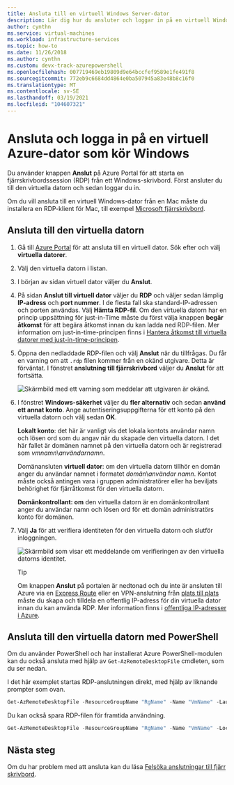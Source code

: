 ```yaml
---
title: Ansluta till en virtuell Windows Server-dator
description: Lär dig hur du ansluter och loggar in på en virtuell Windows-dator med hjälp av Azure Portal och distributions modellen för Resource Manager.
author: cynthn
ms.service: virtual-machines
ms.workload: infrastructure-services
ms.topic: how-to
ms.date: 11/26/2018
ms.author: cynthn
ms.custom: devx-track-azurepowershell
ms.openlocfilehash: 007719469eb19809d9e64bccfef9589e1fe491f8
ms.sourcegitcommit: 772eb9c6684dd4864e0ba507945a83e48b8c16f0
ms.translationtype: MT
ms.contentlocale: sv-SE
ms.lasthandoff: 03/19/2021
ms.locfileid: "104607321"
---
```

# <a name="how-to-connect-and-sign-on-to-an-azure-virtual-machine-running-windows"></a>Ansluta och logga in på en virtuell Azure-dator som kör Windows
Du använder knappen **Anslut** på Azure Portal för att starta en fjärrskrivbordssession (RDP) från ett Windows-skrivbord. Först ansluter du till den virtuella datorn och sedan loggar du in.

Om du vill ansluta till en virtuell Windows-dator från en Mac måste du installera en RDP-klient för Mac, till exempel [Microsoft fjärrskrivbord](https://aka.ms/rdmac).

## <a name="connect-to-the-virtual-machine"></a>Ansluta till den virtuella datorn
1. Gå till [Azure Portal](https://portal.azure.com/) för att ansluta till en virtuell dator. Sök efter och välj **virtuella datorer**.
2. Välj den virtuella datorn i listan.
3. I början av sidan virtuell dator väljer du **Anslut**.
4. På sidan **Anslut till virtuell dator** väljer du **RDP** och väljer sedan lämplig **IP-adress** och **port nummer**. I de flesta fall ska standard-IP-adressen och porten användas. Välj **Hämta RDP-fil**. Om den virtuella datorn har en princip uppsättning för just-in-Time måste du först välja knappen **begär åtkomst** för att begära åtkomst innan du kan ladda ned RDP-filen. Mer information om just-in-time-principen finns i [Hantera åtkomst till virtuella datorer med just-in-time-principen](../../security-center/security-center-just-in-time.md).
5. Öppna den nedladdade RDP-filen och välj **Anslut** när du tillfrågas. Du får en varning om att `.rdp` filen kommer från en okänd utgivare. Detta är förväntat. I fönstret **anslutning till fjärrskrivbord** väljer du **Anslut** för att fortsätta.
   
    ![Skärmbild med ett varning som meddelar att utgivaren är okänd.](./media/connect-logon/rdp-warn.png)
3. I fönstret **Windows-säkerhet** väljer du **fler alternativ** och sedan **använd ett annat konto**. Ange autentiseringsuppgifterna för ett konto på den virtuella datorn och välj sedan **OK**.
   
     **Lokalt konto**: det här är vanligt vis det lokala kontots användar namn och lösen ord som du angav när du skapade den virtuella datorn. I det här fallet är domänen namnet på den virtuella datorn och är registrerad som *vmnamn*&#92;*användarnamn*.  
   
    Domänansluten **virtuell dator**: om den virtuella datorn tillhör en domän anger du användar namnet i formatet *domän*&#92;*användar namn*. Kontot måste också antingen vara i gruppen administratörer eller ha beviljats behörighet för fjärråtkomst för den virtuella datorn.
   
    **Domänkontrollant: om** den virtuella datorn är en domänkontrollant anger du användar namn och lösen ord för ett domän administratörs konto för domänen.
4. Välj **Ja** för att verifiera identiteten för den virtuella datorn och slutför inloggningen.
   
   ![Skärmbild som visar ett meddelande om verifieringen av den virtuella datorns identitet.](./media/connect-logon/cert-warning.png)


   > [!TIP]
   > Om knappen **Anslut** på portalen är nedtonad och du inte är ansluten till Azure via en [Express Route](../../expressroute/expressroute-introduction.md) eller en VPN-anslutning från [plats till plats](../../vpn-gateway/tutorial-site-to-site-portal.md) måste du skapa och tilldela en offentlig IP-adress för din virtuella dator innan du kan använda RDP. Mer information finns i [offentliga IP-adresser i Azure](../../virtual-network/public-ip-addresses.md).
   > 
   > 

## <a name="connect-to-the-virtual-machine-using-powershell"></a>Ansluta till den virtuella datorn med PowerShell

 

Om du använder PowerShell och har installerat Azure PowerShell-modulen kan du också ansluta med hjälp av `Get-AzRemoteDesktopFile` cmdleten, som du ser nedan.

I det här exemplet startas RDP-anslutningen direkt, med hjälp av liknande prompter som ovan.

```powershell
Get-AzRemoteDesktopFile -ResourceGroupName "RgName" -Name "VmName" -Launch
```

Du kan också spara RDP-filen för framtida användning.

```powershell
Get-AzRemoteDesktopFile -ResourceGroupName "RgName" -Name "VmName" -LocalPath "C:\Path\to\folder"
```

## <a name="next-steps"></a>Nästa steg
Om du har problem med att ansluta kan du läsa [Felsöka anslutningar till fjärr skrivbord](/troubleshoot/azure/virtual-machines/troubleshoot-rdp-connection?toc=%2fazure%2fvirtual-machines%2fwindows%2ftoc.json).